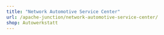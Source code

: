 ```yaml
---
title: "Network Automotive Service Center"
url: /apache-junction/network-automotive-service-center/
shop: Autowerkstatt
---
```

